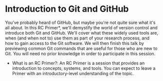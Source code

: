 # Introduction to Git and GitHub

You’ve probably heard of GitHub, but maybe you're not quite sure what it's all about. In this RC Primer*, we'll demystify the world of version control and introduce both Git and GitHub. 
We'll cover what these widely used tools are, when (and when not to) use them as part of your research process, and how to gain access to the Git software. We will then finish this talk 
by previewing common Git commands that are useful for those who are new to Git. You will need no prior knowledge in order to participate in this session.

* What is an RC Primer?: An RC Primer is a session that provides an introduction to concepts, systems, and tools. You can expect to leave a Primer with an introductory-level understanding of the topic.
